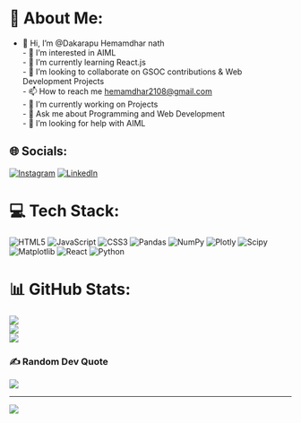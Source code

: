 # 💫 About Me:
- 👋 Hi, I’m @Dakarapu Hemamdhar nath<br>- 👀 I’m interested in AIML<br>- 🌱 I’m currently learning React.js<br>- 💞️ I’m looking to collaborate on GSOC contributions & Web Development Projects<br>- 📫 How to reach me hemamdhar2108@gmail.com<br>- 🔹 I’m currently working on Projects<br>- 💌 Ask me about Programming and Web Development<br>- 🤝 I’m looking for help with AIML<br>

## 🌐 Socials:
[![Instagram](https://img.shields.io/badge/Instagram-%23E4405F.svg?logo=Instagram&logoColor=white)](https://instagram.com/https://www.instagram.com/hemamdharnath/?__pwa=1#) [![LinkedIn](https://img.shields.io/badge/LinkedIn-%230077B5.svg?logo=linkedin&logoColor=white)](https://linkedin.com/in/https://www.linkedin.com/in/hemamdhar-nath-dakarapu-619815310/) 

# 💻 Tech Stack:
![HTML5](https://img.shields.io/badge/html5-%23E34F26.svg?style=for-the-badge&logo=html5&logoColor=white) ![JavaScript](https://img.shields.io/badge/javascript-%23323330.svg?style=for-the-badge&logo=javascript&logoColor=%23F7DF1E) ![CSS3](https://img.shields.io/badge/css3-%231572B6.svg?style=for-the-badge&logo=css3&logoColor=white) ![Pandas](https://img.shields.io/badge/pandas-%23150458.svg?style=for-the-badge&logo=pandas&logoColor=white) ![NumPy](https://img.shields.io/badge/numpy-%23013243.svg?style=for-the-badge&logo=numpy&logoColor=white) ![Plotly](https://img.shields.io/badge/Plotly-%233F4F75.svg?style=for-the-badge&logo=plotly&logoColor=white) ![Scipy](https://img.shields.io/badge/SciPy-%230C55A5.svg?style=for-the-badge&logo=scipy&logoColor=%white) ![Matplotlib](https://img.shields.io/badge/Matplotlib-%23ffffff.svg?style=for-the-badge&logo=Matplotlib&logoColor=black) ![React](https://img.shields.io/badge/react-%2320232a.svg?style=for-the-badge&logo=react&logoColor=%2361DAFB) ![Python](https://img.shields.io/badge/python-3670A0?style=for-the-badge&logo=python&logoColor=ffdd54)
# 📊 GitHub Stats:
![](https://github-readme-stats.vercel.app/api?username=Hemamdhar&theme=dark&hide_border=false&include_all_commits=true&count_private=false)<br/>
![](https://nirzak-streak-stats.vercel.app/?user=Hemamdhar&theme=dark&hide_border=false)<br/>
![](https://github-readme-stats.vercel.app/api/top-langs/?username=Hemamdhar&theme=dark&hide_border=false&include_all_commits=true&count_private=false&layout=compact)

### ✍️ Random Dev Quote
![](https://quotes-github-readme.vercel.app/api?type=horizontal&theme=radical)

---
[![](https://visitcount.itsvg.in/api?id=Hemamdhar&icon=0&color=0)](https://visitcount.itsvg.in)

<!-- Proudly created with GPRM ( https://gprm.itsvg.in ) -->

<!---
Hemamdhar/Hemamdhar is a ✨ special ✨ repository because its `README.md` (this file) appears on your GitHub profile.
You can click the Preview link to take a look at your changes.
--->
